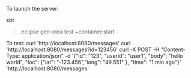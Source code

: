 
To launch the server:

sbt
> eclipse
> gen-idea
> test
> ~container:start


To test:
curl 'http://localhost:8080/messages'
curl 'http://localhost:8080/messages?id=123456'
curl -X POST -H "Content-Type: application/json" -d '{"id": "123", "userid": "user1", "body": "hello world", "loc": {"lat": "-123.456","long": "49.551" }, "time": "1 min ago"}' 'http://localhost:8080/messages'
